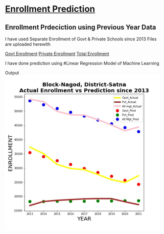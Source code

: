 # [Enrollment Prediction](https://github.com/Richa2310/Enrollment-Prediction/blob/main/EnrollPred%20(1).ipynb)

## Enrollment Prdeciction using Previous Year Data

I have used Separate Enrollment of Govt & Private Schools since 2013
Files are uploaded herewith 

[Govt Enrollment](https://github.com/Richa2310/Enrollment-Prediction/blob/main/Govtenrollment%20since%202013.csv)
[Private Enrollment](https://github.com/Richa2310/Enrollment-Prediction/blob/main/Pvtenrollment%20since%202013.csv)
[Total Enrollment](https://github.com/Richa2310/Enrollment-Prediction/blob/main/Totalenrollment%20since%202013.csv)

I have done prediction using #Linear Regression Model of Machine Learning

Output
![alt text](https://github.com/Richa2310/Enrollment-Prediction/blob/main/enroll.jpeg?raw=true)


